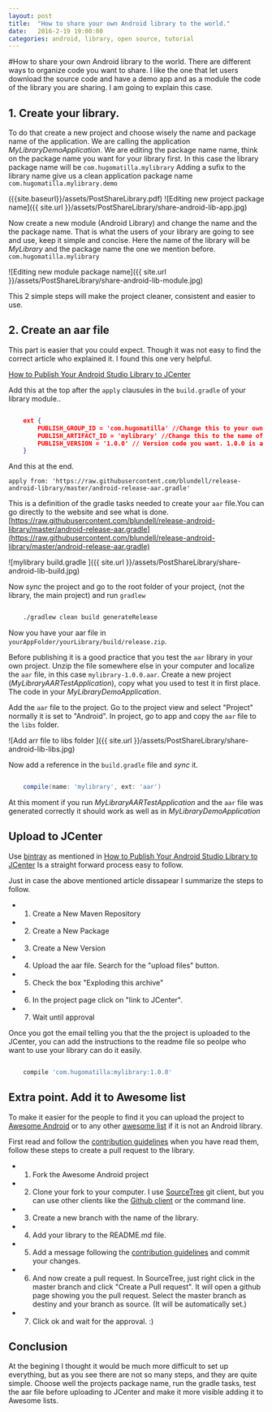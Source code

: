```yaml
---
layout: post
title:  "How to share your own Android library to the world."
date:   2016-2-19 19:00:00
categories: android, library, open source, tutorial
---
```


#How to share your own Android library to the world.
There are different ways to organize code you want to share. I like the one that let users download the source code and have a demo app and as a module the code of the library you are sharing. I am going to explain this case.

## 1. Create your library.
To do that create a new project and choose wisely the name and package name of the application. We are calling the application _MyLibraryDemoApplication_. We are editing the package name name, think on the package name you want for your library first. In this case  the library package name will be `com.hugomatilla.mylibrary` Adding a sufix to the library name give us a clean application package name `com.hugomatilla.mylibrary.demo`

({{site.baseurl}}/assets/PostShareLibrary.pdf)
![Editing new project package name]({{ site.url }}/assets/PostShareLibrary/share-android-lib-app.jpg)

Now create a new module (Android Library) and change the name and the the package name. That is what  the users of your library are going to see and use, keep it simple and concise. Here the name of the library will be _MyLibrary_ and the package name the one we mention before. `com.hugomatilla.mylibrary`

![Editing new module package name]({{ site.url }}/assets/PostShareLibrary/share-android-lib-module.jpg)

This 2 simple steps will make the project cleaner, consistent and easier to use.
## 2. Create an aar file
This part is easier that you could expect. Though it was not easy to find the correct article who explained it. I found this one very helpful.

[How to Publish Your Android Studio Library to JCenter](https://medium.com/@tigr/how-to-publish-your-android-studio-library-to-jcenter-5384172c4739#.3ns67nux4)

Add this at the top after the `apply` clausules in the `build.gradle` of your library module..

```json

	ext {
	    PUBLISH_GROUP_ID = 'com.hugomatilla' //Change this to your own domain
	    PUBLISH_ARTIFACT_ID = 'mylibrary' //Change this to the name of your library
	    PUBLISH_VERSION = '1.0.0' // Version code you want. 1.0.0 is a good start
	}
```


And  this at the end.

`apply from: 'https://raw.githubusercontent.com/blundell/release-android-library/master/android-release-aar.gradle'`

This is  a definition of the gradle tasks needed to create your `aar`  file.You can go directly to the website and see what is done. [https://raw.githubusercontent.com/blundell/release-android-library/master/android-release-aar.gradle](https://raw.githubusercontent.com/blundell/release-android-library/master/android-release-aar.gradle) 

![mylibrary build.gradle ]({{ site.url }}/assets/PostShareLibrary/share-android-lib-build.jpg)

Now _sync_ the project and go to the root folder of your project, (not the library, the main project) and run `gradlew`

```bash

	./gradlew clean build generateRelease
```

Now you have your aar file in `yourAppFolder/yourLibrary/build/release.zip`. 

Before publishing it is a good practice that you test the `aar` library in your own project.
Unzip the file somewhere else in your computer and localize the `aar` file, in this case `mylibrary-1.0.0.aar`.
Create a new project (_MyLibraryAARTestApplication_), copy what you used to test it in first place. The code in your _MyLibraryDemoApplication_.

Add the `aar` file  to the project.
Go to the project view and select "Project" normally it is set to "Android". In project, go to app and copy the `aar` file to the `libs` folder.

![Add arr file to libs folder ]({{ site.url }}/assets/PostShareLibrary/share-android-lib-libs.jpg)

Now add a reference in the `build.gradle` file and _sync_ it.

```gradle

	compile(name: 'mylibrary', ext: 'aar')
```
 At this moment if you run _MyLibraryAARTestApplication_ and the `aar` file was generated correctly it should work as well as in _MyLibraryDemoApplication_

## Upload to JCenter

Use [bintray](https://bintray.com) as mentioned in [How to Publish Your Android Studio Library to JCenter](https://medium.com/@tigr/how-to-publish-your-android-studio-library-to-jcenter-5384172c4739#.3ns67nux4)
Is a straight forward process easy to follow.

Just in case the above mentioned article dissapear I summarize the steps to follow. 

* 1. Create a New Maven Repository
* 2. Create a New Package
* 3. Create a New Version
* 4. Upload the aar file. Search for the "upload files" button.
* 5. Check the box "Exploding this archive"
* 6. In the project page click on "link to JCenter".
* 7. Wait until approval  


Once you got the email telling you that the the project is uploaded to the JCenter, you can add the instructions to the readme file so peolpe who want to use your library can do it easily.

```gradle

	compile 'com.hugomatilla:mylibrary:1.0.0'
```

## Extra point. Add it to Awesome list

To make it easier for the people to find it you can upload the project to [Awesome Android](https://github.com/JStumpp/awesome-android) or to any other [awesome list](https://github.com/sindresorhus/awesome)  if it is not an Android library.

First read and follow the [contribution guidelines](https://github.com/JStumpp/awesome-android/blob/master/contributing.md) when you have read them, follow these steps to create a pull request to the library.

* 1. Fork the Awesome Android project 
* 2. Clone your fork  to your computer. I use [SourceTree](https://www.sourcetreeapp.com/) git client, but you can use other clients like the [Github client](https://desktop.github.com/) or the command line. 
* 3. Create a new branch with the name of the library.
* 4. Add your library to the README.md file.
* 5. Add a message following the [contribution guidelines](https://github.com/JStumpp/awesome-android/blob/master/contributing.md) and commit your changes.
* 6. And now create a pull request. In SourceTree, just right click in the master branch and click "Create a Pull request". It will open a github page showing you the pull request. Select the master branch as destiny and your branch as source. (It will be automatically set.)
* 7. Click ok and wait for the approval. :)

## Conclusion
At the begining I thought it would be much more difficult to set up everything, but as you see there are not so many steps, and they are quite simple. Choose well the projects package name, run the gradle tasks, test the aar file before uploading to JCenter and make it more visible adding it to Awesome lists.  




